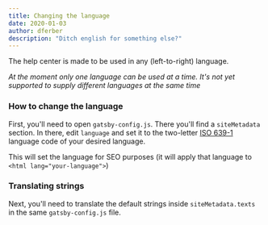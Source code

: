 ```yaml
---
title: Changing the language
date: 2020-01-03
author: dferber
description: "Ditch english for something else?"
---
```


The help center is made to be used in any (left-to-right) language.

_At the moment only one language can be used at a time. It's not yet supported to supply different languages at the same time_

### How to change the language

First, you'll need to open `gatsby-config.js`. There you'll find a `siteMetadata` section. In there, edit `language` and set it to the two-letter [ISO 639-1](https://en.wikipedia.org/wiki/List_of_ISO_639-1_codes) language code of your desired language.

This will set the language for SEO purposes (it will apply that language to `<html lang="your-language">`)

### Translating strings

Next, you'll need to translate the default strings inside `siteMetadata.texts` in the same `gatsby-config.js` file.
